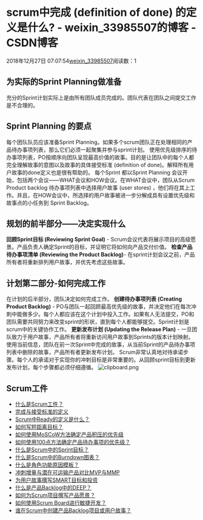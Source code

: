# scrum中完成 (definition of done) 的定义是什么? - weixin_33985507的博客 - CSDN博客
2018年12月27日 07:07:54[weixin_33985507](https://me.csdn.net/weixin_33985507)阅读数：1
## 为实际的Sprint Planning做准备
充分的Sprint计划实际上是由所有团队成员完成的。团队代表在团队之间提交工作是不合理的。
## Sprint Planning 的要点
每个团队队员应该准备Sprint Planning。如果多个scrum团队正在处理相同的产品待办事项列表，那么它们必须一起聚集并参与sprint计划。
使用优先级排序的待办事项列表，PO按顺序向团队呈现最高价值的故事。目的是让团队中的每个人都完全理解故事的意图以及故事的具体接受标准 (definition of done)。解释所有用户故事的done定义也是很有帮助的。
每个Sprint 都以Sprint Planning 会议开始，包括两个会议——WHAT会议和HOW会议。在WHAT会议中，团队从Scrum Product backlog 待办事项列表中选择用户故事 (user stores) ，他们将在其上工作。并且，在HOW会议中，所选择的用户故事被进一步分解成具有设置优先级和故事点的小任务到 Sprint Backlog。
## 规划的前半部分——决定实现什么
**回顾Sprint目标 (Reviewing Sprint Goal)** - Scrum会议代表将展示项目的高级愿景。产品负责人确定Sprint的目标，并证明它将如何向产品交付价值。
**检查产品待办事项清单 (Reviewing the Product Backlog)**- 在sprint计划会议之前，产品所有者将重新排列用户故事，并优先考虑这些故事。
## 计划第二部分-如何完成工作
在计划的后半部分，团队决定如何完成工作。
**创建待办事项列表 (Creating Product Backlog)** - PO与团队一起回顾最高优先级的故事，并决定他们在每次冲刺中能做多少。每个人都应该在这个计划中投入工作。如果有人无法提交，PO和团队需要共同努力来改变sprint的形状，直到每个人都能够提交。Sprint计划是scrum中的关键协作工作。
**更新发布计划 (Updating the Release Plan)** - 一旦团队致力于用户故事，产品所有者将重新访问用户故事到Sprints的版本计划映射。使用当前信息，团队在前一次Sprint中完成的故事，从当前Sprint的产品待办事项列表中删除的故事，产品所有者更新发布计划。
Scrum非常认真地对待承诺步骤。每个人的承诺对于实现你的冲刺目标是非常重要的。从回顾sprint目标到更新发布计划，每个步骤都必须仔细遵循。
![clipboard.png](https://image-static.segmentfault.com/911/853/911853634-5c24470228c04_articlex)
## Scrum工件
- [什么是Scrum工件？](https://www.visual-paradigm.com/scrum/what-are-scrum-artifacts/)
- [完成与接受标准的定义](https://www.visual-paradigm.com/scrum/definition-of-done-vs-acceptance-criteria/)
- [Scrum中Ready的定义是什么？](https://www.visual-paradigm.com/scrum/what-is-definition-of-ready-in-scrum/)
- [如何写短距离目标？](https://www.visual-paradigm.com/scrum/how-to-write-a-sprint-goal/)
- [如何使用MoSCoW方法确定产品积压的优先级](https://www.visual-paradigm.com/scrum/prioritize-backlog-with-moscow/)
- [如何使用100点方法确定产品待办事项的优先级？](https://www.visual-paradigm.com/scrum/scrum-100-points-method/)
- [什么是Scrum中的Sprint目标？](https://www.visual-paradigm.com/scrum/write-sprint-goal/)
- [什么是Scrum中的Burndown图表？](https://www.visual-paradigm.com/scrum/scrum-burndown-chart/)
- [什么是角色功能原因模板？](https://www.visual-paradigm.com/scrum/user-story-role-feature-reason-template/)
- [冲刺增量与潜在可运输产品对比MVP与MMP](https://www.visual-paradigm.com/scrum/sprint-increment-potential-shippable-mvp-mmp/)
- [为用户故事撰写SMART目标和投资](https://www.visual-paradigm.com/scrum/write-user-story-smart-goals/)
- [什么是产品Backlog中的DEEP？](https://www.visual-paradigm.com/scrum/what-is-deep-in-agile-product-backlog/)
- [如何为Scrum项目撰写产品愿景？](https://www.visual-paradigm.com/scrum/how-to-write-scrum-product-vision/)
- [如何使用Scrum Board进行敏捷开发？](https://www.visual-paradigm.com/scrum/how-to-use-scrum-board-for-agile-development/)
- [谁在S​​crum中创建产品Backlog项目或用户故事？](https://www.visual-paradigm.com/scrum/who-create-product-backlog-items-in-scrum/)
